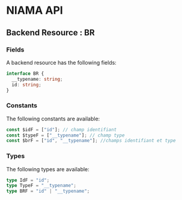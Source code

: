 # NIAMA API

## Backend Resource : BR

### Fields

A backend resource has the following fields:

```ts
interface BR {
  __typename: string;
  id: string;
}
```

### Constants

The following constants are available:

```ts
const $idF = ["id"]; // champ identifiant
const $typeF = ["__typename"]; // champ type
const $brF = ["id", "__typename"]; //champs identifiant et type
```

### Types

The following types are available:

```ts
type IdF = "id";
type TypeF = "__typename";
type BRF = "id" | "__typename";
```
